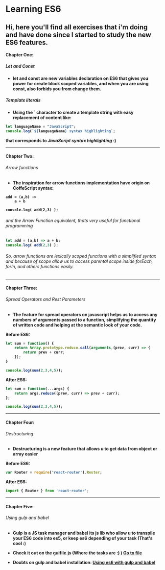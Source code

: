 # Learning ES6

## Hi, here you'll find all exercises that i'm doing and have done since I started to study the new ES6 features.

#### <b>Chapter One:<b>
##### Let and Const
* let and const are new variables declaration on ES6 that gives you power for create
block scoped variables, and when you are using const, also forbids you from change them.

##### Template literals
* Using the ` character to create a template string with easy replacement of content
like:
```JavaScript
let languageName = "JavaScript";
console.log(`${languageName} syntax highlighting`;
```
that corresponds to *JavaScript syntax highlighting* :)
- - - -

#### <b>Chapter Two:<b>
###### Arrow functions
* The inspiration for arrow functions implementation have origin on CoffeScript
syntax:

````CoffeScript
add = (a,b) ->
    a + b

console.log( add(2,3) );
````

###### and the Arrow Function equivalent, thats very useful for functional programming
````JavaScript
let add = (a,b) => a + b;
console.log( add(2,3) );
````

###### So, arrow functions are lexically scoped functions with a simplified syntax and because of scope allow us to access parental scope inside forEach, forIn, and others functions easily.
- - - -
#### <b>Chapter Three:<b>
###### Spread Operators and Rest Parameters
* The feature for spread operators on javascript helps us to access any numbers of
arguments passed to a function, simplifying the quantity of written code and helping at the semantic look of your code.

Before ES6:
````javascript
let sum = function() {
    return Array.prototype.reduce.call(arguments,(prev, curr) => {
        return prev + curr;
    });
}

console.log(sum(2,3,4,5));
````

After ES6:
````javascript
let sum = function(...args) {
    return args.reduce((prev, curr) => prev + curr);
};

console.log(sum(2,3,4,5));
````
- - - -
#### <b>Chapter Four:<b>
###### Destructuring
* Destructuring is a new feature that allows u to get data from object or array easier

Before ES6:
````javascript
var Router = require('react-router').Router;
````

After ES6:
````javascript
import { Router } from 'react-router';
````
- - - -
#### <b>Chapter Five:<b>
###### Using gulp and babel
* Gulp is a JS task manager and babel its js lib who allow u to transpile your ES6
code into es5, or keep es6 depending of your task (That's cool :)
* Check it out on the gulfile.js (Where the tasks are :) )
[Go to file]('https://github.com/clucasalcantara/es6-learning/blob/master/gulpfile.js')

* Doubts on gulp and babel installation:
[Using es6 with gulp and babel]('https://markgoodyear.com/2015/06/using-es6-with-gulp/')
